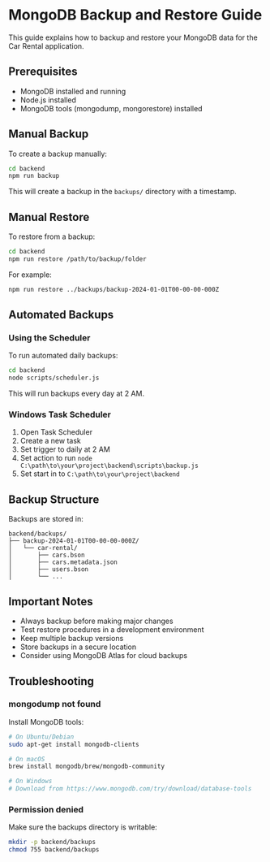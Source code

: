 # MongoDB Backup and Restore Guide

This guide explains how to backup and restore your MongoDB data for the Car Rental application.

## Prerequisites

- MongoDB installed and running
- Node.js installed
- MongoDB tools (mongodump, mongorestore) installed

## Manual Backup

To create a backup manually:

```bash
cd backend
npm run backup
```

This will create a backup in the `backups/` directory with a timestamp.

## Manual Restore

To restore from a backup:

```bash
cd backend
npm run restore /path/to/backup/folder
```

For example:
```bash
npm run restore ../backups/backup-2024-01-01T00-00-00-000Z
```

## Automated Backups

### Using the Scheduler

To run automated daily backups:

```bash
cd backend
node scripts/scheduler.js
```

This will run backups every day at 2 AM.

### Windows Task Scheduler

1. Open Task Scheduler
2. Create a new task
3. Set trigger to daily at 2 AM
4. Set action to run `node C:\path\to\your\project\backend\scripts\backup.js`
5. Set start in to `C:\path\to\your\project\backend`

## Backup Structure

Backups are stored in:
```
backend/backups/
├── backup-2024-01-01T00-00-00-000Z/
│   └── car-rental/
│       ├── cars.bson
│       ├── cars.metadata.json
│       ├── users.bson
│       └── ...
```

## Important Notes

- Always backup before making major changes
- Test restore procedures in a development environment
- Keep multiple backup versions
- Store backups in a secure location
- Consider using MongoDB Atlas for cloud backups

## Troubleshooting

### mongodump not found
Install MongoDB tools:
```bash
# On Ubuntu/Debian
sudo apt-get install mongodb-clients

# On macOS
brew install mongodb/brew/mongodb-community

# On Windows
# Download from https://www.mongodb.com/try/download/database-tools
```

### Permission denied
Make sure the backups directory is writable:
```bash
mkdir -p backend/backups
chmod 755 backend/backups
